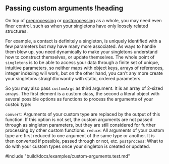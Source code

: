 ## Passing custom arguments !heading

On top of [preprocessing](#preprocessing-arguments) or [postprocessing](#postprocessing-an-instance) as a whole, you may need even finer control, such as when your singletons have only loosely related structures.

For example, a contact is definitely a singleton, is uniquely identified with a few parameters but may have many more associated. As ways to handle them blow up, you need dynamically to make your singletons understand how to construct themselves, or update themselves. The whole point of `singletons` is to be able to access your data through a finite set of unique, intuitive parameters, so neither maps with object keys, arrays of references, integer indexing will work, but on the other hand, you can't any more create your singletons straightforwardly with static, ordered parameters.

So you may also pass `customArgs` as third argument. It is an array of 2-sized arrays. The first element is a custom class, the second a literal object with several possible options as functions to process the arguments of your custoù type:

`convert`: Arguments of your custom type are replaced by the output of this function. If this option is not set, the custom arguments are not passed through as singleton parameters, but they are still considered for further processing by other custom functions.
`reduce`: All arguments of your custom type are first reduced to one argument of the same type or another. It is then converted if possible, passed through or not, etc.
`postprocess`: What to do with your custom types once your singleton is created or updated.

#include "build/docs/examples/custom-arguments.test.md"
